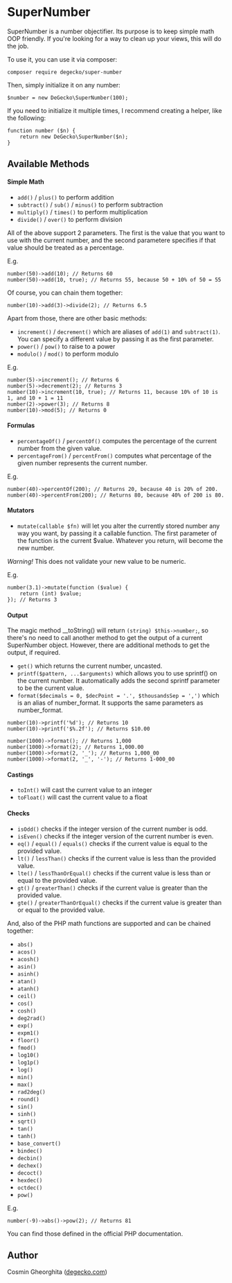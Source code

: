 # SuperNumber

SuperNumber is a number objectifier. Its purpose is to keep simple math OOP friendly. If you're looking for a way to clean up your views, this will do the job.

To use it, you can use it via composer:

```
composer require degecko/super-number
```

Then, simply initialize it on any number:

```
$number = new DeGecko\SuperNumber(100);
```

If you need to initialize it multiple times, I recommend creating a helper, like the following:

```
function number ($n) {
    return new DeGecko\SuperNumber($n);
}
```

Available Methods
-

#### Simple Math
- `add()` / `plus()` to perform addition
- `subtract()` / `sub()` / `minus()` to perform subtraction
- `multiply()` / `times()` to perform multiplication
- `divide()` / `over()` to perform division

All of the above support 2 parameters. The first is the value that you want to use with the current number, and the second parametere specifies if that value should be treated as a percentage.

E.g.

```
number(50)->add(10); // Returns 60
number(50)->add(10, true); // Returns 55, because 50 + 10% of 50 = 55
```

Of course, you can chain them together:

```
number(10)->add(3)->divide(2); // Returns 6.5
```

Apart from those, there are other basic methods:

- `increment()` / `decrement()` which are aliases of `add(1)` and `subtract(1)`. You can specify a different value by passing it as the first parameter.
- `power()` / `pow()` to raise to a power
- `modulo()` / `mod()` to perform modulo

E.g.

```
number(5)->increment(); // Returns 6
number(5)->decrement(2); // Returns 3
number(10)->increment(10, true); // Returns 11, because 10% of 10 is 1, and 10 + 1 = 11
number(2)->power(3); // Returns 8
number(10)->mod(5); // Returns 0
```

#### Formulas

- `percentageOf()` / `percentOf()` computes the percentage of the current number from the given value.
- `percentageFrom()` / `percentFrom()` computes what percentage of the given number represents the current number.

E.g.

```
number(40)->percentOf(200); // Returns 20, because 40 is 20% of 200.
number(40)->percentFrom(200); // Returns 80, because 40% of 200 is 80.
```

#### Mutators

- `mutate(callable $fn)` will let you alter the currently stored number any way you want, by passing it a callable function. The first parameter of the function is the current $value. Whatever you return, will become the new number.

*Warning!* This does not validate your new value to be numeric.

E.g.

```
number(3.1)->mutate(function ($value) {
    return (int) $value;
}); // Returns 3
```

#### Output

The magic method __toString() will return `(string) $this->number;`, so there's no need to call another method to get the output of a current SuperNumber object. However, there are additional methods to get the output, if required.

- `get()` which returns the current number, uncasted.
- `printf($pattern, ...$arguments)` which allows you to use sprintf() on the current number. It automatically adds the second sprintf parameter to be the current value.
- `format($decimals = 0, $decPoint = '.', $thousandsSep = ',')` which is an alias of number_format. It supports the same parameters as number_format.

```
number(10)->printf('%d'); // Returns 10
number(10)->printf('$%.2f'); // Returns $10.00

number(1000)->format(); // Returns 1,000
number(1000)->format(2); // Returns 1,000.00
number(1000)->format(2, '_'); // Returns 1,000_00
number(1000)->format(2, '_', '-'); // Returns 1-000_00
```

#### Castings

- `toInt()` will cast the current value to an integer
- `toFloat()` will cast the current value to a float

#### Checks

- `isOdd()` checks if the integer version of the current number is odd.
- `isEven()` checks if the integer version of the current number is even.
- `eq()` / `equal()` / `equals()` checks if the current value is equal to the provided value.
- `lt()` / `lessThan()` checks if the current value is less than the provided value.
- `lte()` / `lessThanOrEqual()` checks if the current value is less than or equal to the provided value.
- `gt()` / `greaterThan()` checks if the current value is greater than the provided value.
- `gte()` / `greaterThanOrEqual()` checks if the current value is greater than or equal to the provided value.

And, also of the PHP math functions are supported and can be chained together:

- `abs()`
- `acos()`
- `acosh()`
- `asin()`
- `asinh()`
- `atan()`
- `atanh()`
- `ceil()`
- `cos()`
- `cosh()`
- `deg2rad()`
- `exp()`
- `expm1()`
- `floor()`
- `fmod()`
- `log10()`
- `log1p()`
- `log()`
- `min()`
- `max()`
- `rad2deg()`
- `round()`
- `sin()`
- `sinh()`
- `sqrt()`
- `tan()`
- `tanh()`
- `base_convert()`
- `bindec()`
- `decbin()`
- `dechex()`
- `decoct()`
- `hexdec()`
- `octdec()`
- `pow()`

E.g.

```
number(-9)->abs()->pow(2); // Returns 81 
```

You can find those defined in the official PHP documentation.

## Author

Cosmin Gheorghita
([degecko.com](http://degecko.com))